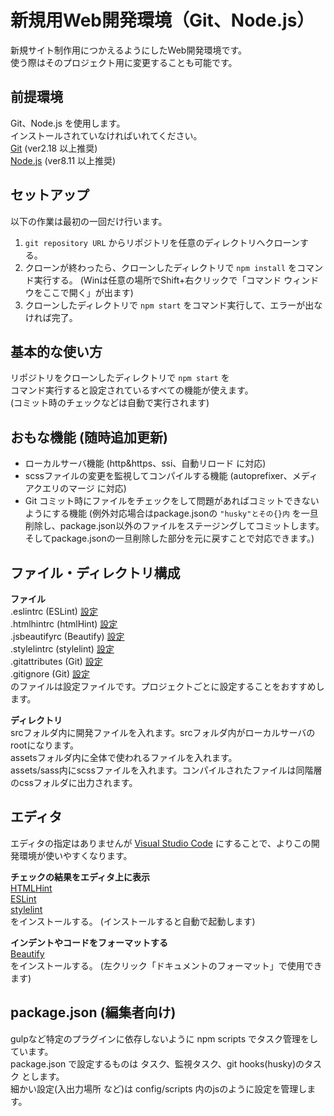 # 新規用Web開発環境（Git、Node.js）

新規サイト制作用につかえるようにしたWeb開発環境です。  
使う際はそのプロジェクト用に変更することも可能です。

## 前提環境

Git、Node.js を使用します。  
インストールされていなければいれてください。  
[Git](https://git-scm.com/) (ver2.18 以上推奨)  
[Node.js](https://nodejs.org/ja/) (ver8.11 以上推奨)

## セットアップ

以下の作業は最初の一回だけ行います。

1. `git repository URL` からリポジトリを任意のディレクトリへクローンする。
2. クローンが終わったら、クローンしたディレクトリで `npm install` をコマンド実行する。 (Winは任意の場所でShift+右クリックで「コマンド ウィンドウをここで開く」が出ます)
3. クローンしたディレクトリで `npm start` をコマンド実行して、エラーが出なければ完了。

## 基本的な使い方

リポジトリをクローンしたディレクトリで `npm start` を  
コマンド実行すると設定されているすべての機能が使えます。  
(コミット時のチェックなどは自動で実行されます)

## おもな機能 (随時追加更新)

* ローカルサーバ機能 (http&https、ssi、自動リロード に対応)
* scssファイルの変更を監視してコンパイルする機能 (autoprefixer、メディアクエリのマージ に対応)
* Git コミット時にファイルをチェックをして問題があればコミットできないようにする機能 (例外対応場合はpackage.jsonの `"husky"とその{}内` を一旦削除し、package.json以外のファイルをステージングしてコミットします。そしてpackage.jsonの一旦削除した部分を元に戻すことで対応できます。)

## ファイル・ディレクトリ構成

**ファイル**  
.eslintrc (ESLint) [設定](https://eslint.org/docs/rules/)  
.htmlhintrc (htmlHint) [設定](https://github.com/yaniswang/HTMLHint/wiki/Rules)  
.jsbeautifyrc (Beautify) [設定](https://github.com/HookyQR/VSCodeBeautify/blob/master/Settings.md)  
.stylelintrc (stylelint) [設定](https://github.com/stylelint/stylelint/blob/master/docs/user-guide/rules.md)  
.gitattributes (Git) [設定](https://git-scm.com/docs/gitattributes)  
.gitignore (Git) [設定](https://git-scm.com/docs/gitignore)  
のファイルは設定ファイルです。プロジェクトごとに設定することをおすすめします。

**ディレクトリ**  
srcフォルダ内に開発ファイルを入れます。srcフォルダ内がローカルサーバのrootになります。  
assetsフォルダ内に全体で使われるファイルを入れます。  
assets/sass内にscssファイルを入れます。コンパイルされたファイルは同階層のcssフォルダに出力されます。  

## エディタ

エディタの指定はありませんが [Visual Studio Code](https://code.visualstudio.com/) にすることで、よりこの開発環境が使いやすくなります。  

**チェックの結果をエディタ上に表示**  
[HTMLHint](https://marketplace.visualstudio.com/items?itemName=mkaufman.HTMLHint)  
[ESLint](https://marketplace.visualstudio.com/items?itemName=dbaeumer.vscode-eslint)  
[stylelint](https://marketplace.visualstudio.com/items?itemName=shinnn.stylelint)  
をインストールする。 (インストールすると自動で起動します)

**インデントやコードをフォーマットする**  
[Beautify](https://marketplace.visualstudio.com/items?itemName=HookyQR.beautify)  
をインストールする。 (左クリック「ドキュメントのフォーマット」で使用できます)

## package.json (編集者向け)

gulpなど特定のプラグインに依存しないように npm scripts でタスク管理をしています。  
package.json で設定するものは タスク、監視タスク、git hooks(husky)のタスク とします。  
細かい設定(入出力場所 など)は config/scripts 内のjsのように設定を管理します。
